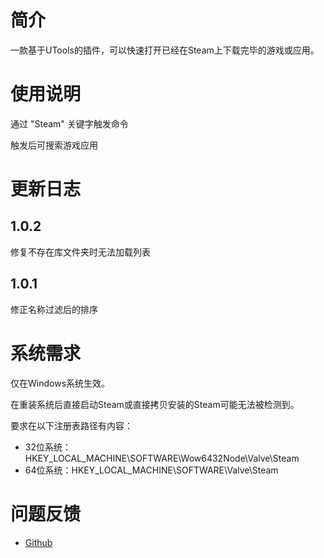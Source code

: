 # 简介
一款基于UTools的插件，可以快速打开已经在Steam上下载完毕的游戏或应用。

# 使用说明
通过 "Steam" 关键字触发命令

触发后可搜索游戏应用

# 更新日志

## 1.0.2
修复不存在库文件夹时无法加载列表
## 1.0.1
修正名称过滤后的排序

# 系统需求
仅在Windows系统生效。

在重装系统后直接启动Steam或直接拷贝安装的Steam可能无法被检测到。

要求在以下注册表路径有内容：

* 32位系统：HKEY_LOCAL_MACHINE\SOFTWARE\Wow6432Node\Valve\Steam
* 64位系统：HKEY_LOCAL_MACHINE\SOFTWARE\Valve\Steam

# 问题反馈
* [Github](https://github.com/SDchao/UTools_Plugin_Steam/issues/new)